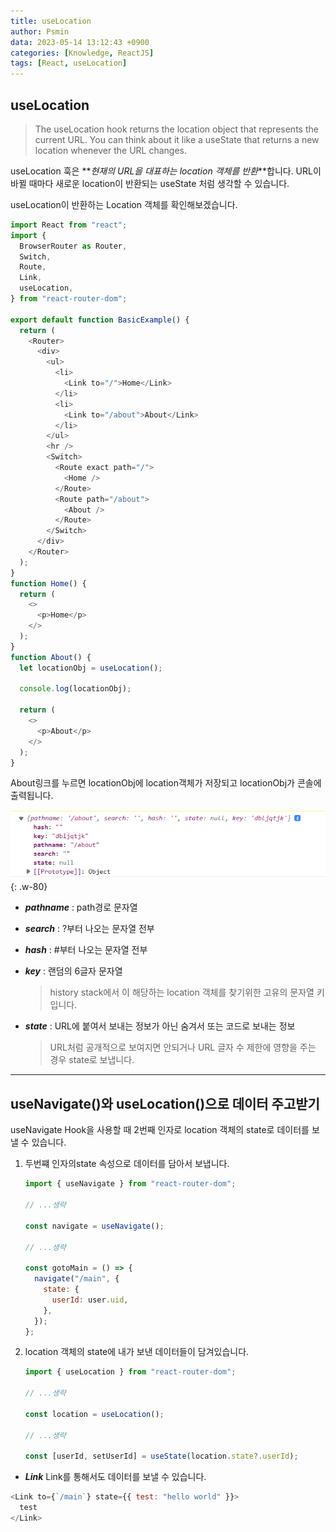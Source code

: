 ```yaml
---
title: useLocation
author: Psmin
data: 2023-05-14 13:12:43 +0900
categories: [Knowledge, ReactJS]
tags: [React, useLocation]
---
```


## useLocation

> The useLocation hook returns the location object that represents the current URL. You can think about it like a useState that returns a new location whenever the URL changes.

useLocation 훅은 **_현재의 URL을 대표하는 location 객체를 반환_**합니다.
URL이 바뀔 때마다 새로운 location이 반환되는 useState 처럼 생각할 수 있습니다.

useLocation이 반환하는 Location 객체를 확인해보겠습니다.

```js
import React from "react";
import {
  BrowserRouter as Router,
  Switch,
  Route,
  Link,
  useLocation,
} from "react-router-dom";

export default function BasicExample() {
  return (
    <Router>
      <div>
        <ul>
          <li>
            <Link to="/">Home</Link>
          </li>
          <li>
            <Link to="/about">About</Link>
          </li>
        </ul>
        <hr />
        <Switch>
          <Route exact path="/">
            <Home />
          </Route>
          <Route path="/about">
            <About />
          </Route>
        </Switch>
      </div>
    </Router>
  );
}
function Home() {
  return (
    <>
      <p>Home</p>
    </>
  );
}
function About() {
  let locationObj = useLocation();

  console.log(locationObj);

  return (
    <>
      <p>About</p>
    </>
  );
}
```

About링크를 누르면 locationObj에 location객체가 저장되고 locationObj가 콘솔에 출력됩니다.

![location-obj](/assets/img/location-obj.png){: .w-80}

- **_pathname_** : path경로 문자열
- **_search_** : ?부터 나오는 문자열 전부
- **_hash_** : #부터 나오는 문자열 전부
- **_key_** : 랜덤의 6글자 문자열

  > history stack에서 이 해당하는 location 객체를 찾기위한 고유의 문자열 키입니다.

- **_state_** : URL에 붙여서 보내는 정보가 아닌 숨겨서 또는 코드로 보내는 정보

  > URL처럼 공개적으로 보여지면 안되거나 URL 글자 수 제한에 영향을 주는 경우 state로 보냅니다.

---

## useNavigate()와 useLocation()으로 데이터 주고받기

useNavigate Hook을 사용할 때 2번째 인자로 location 객체의 state로 데이터를 보낼 수 있습니다.

1. 두번쨰 인자의state 속성으로 데이터를 담아서 보냅니다.

   ```js
   import { useNavigate } from "react-router-dom";

   // ...생략

   const navigate = useNavigate();

   // ...생략

   const gotoMain = () => {
     navigate("/main", {
       state: {
         userId: user.uid,
       },
     });
   };
   ```

2. location 객체의 state에 내가 보낸 데이터들이 담겨있습니다.

   ```js
   import { useLocation } from "react-router-dom";

   // ...생략

   const location = useLocation();

   // ...생략

   const [userId, setUserId] = useState(location.state?.userId);
   ```

- **_Link_**
  Link를 통해서도 데이터를 보낼 수 있습니다.

```js
<Link to={`/main`} state={{ test: "hello world" }}>
  test
</Link>
```
